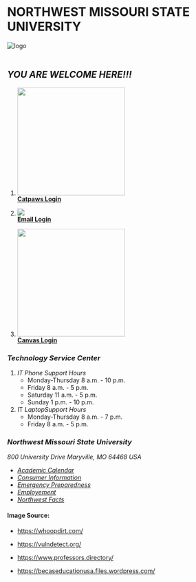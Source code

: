 # NORTHWEST MISSOURI STATE UNIVERSITY

![logo](https://becaseducationusa.files.wordpress.com/2014/09/26073.gif)
<br><br>

## *YOU ARE WELCOME HERE!!!*
1. <img src="https://whoopdirt.com/wp-content/uploads/2016/03/paw.jpg" width="250" height="250"><br>
[**Catpaws Login**](https://ssb.nwmissouri.edu/pls/PRODDAD/twbkwbis.P_WWWLogin)

1. ![](https://vulndetect.org/assets/uploads/files/1557069647223-microsoft_outlook_2016_icon_256x256.ico)<br>
[**Email Login**](https://sso.nwmissouri.edu/adfs/ls/?client-request-id=8e840139-ccb1-4d38-a657-dedcd513f14b&username=&wa=wsignin1.0&wtrealm=urn%3afederation%3aMicrosoftOnline&wctx=estsredirect%3d2%26estsrequest%3drQIIAY2RvW_TQADFfXFq2ghBBQwdK8QEcnx3Pju2pQrFcuqEpAQaJ6VZKscfiZM4Fxw7H11YGBAD6lwxMYCUrUzAn1AxdGGpgBXEBEyMJGJh7Bt-euPT791mURZpt-C_YH5JHvo-4h1v2f5LdC2zroKnL04-Kjuv975-_nT9V_kYXBlMwmA0okkUZD03mYObnTgejjRBoEncp7SXpb4fOJ4oS1mHhgKd2MI7AM4AmKdysphDElFUpCACVYgllCWqDWXHVXjXlyFPiIL5FsaYt2XXdXIy9mxFPE9dreaTuIOXoFFw6P1Orfk0Cg-GdBQfs2PDGevGfr5tFPRdqJtOfhaivlGq1ntQKZcGZlIhjhipqk0mzUQ2D6G5U6vM-oVeZ9IrmFbeNFtlvRU8rt6HzeI9s703Le5uN-w4eFSIRnGXtyJJnTYOfM-aPvB4tSuOLTX_cM5eyONblluICOnglOXo0BsE7lka_Ehfhqy2uppZZzaYTeZPGrxaWfh--f4LYMK7lefeyZM33-4wpyuCVWtM_KBi9z0kdI2Z0JJRXLfc1nhfgV2dyE69W6yVsBhst7eIho44cMRx3znwkwPPLjEf1i7wz3nmBoZ4sRrxmGwiRZNUjaDmXw2)
1. <img src="https://www.professors.directory/gallery/594__fab.jpg" width="250" height="250"><br>
[**Canvas Login**](https://nwmissouri.instructure.com/)<br>

### *Technology Service Center*
1. *IT Phone Support Hours*
   * Monday-Thursday   8 a.m. - 10 p.m.
   * Friday            8 a.m. - 5 p.m.
   * Saturday          11 a.m. - 5 p.m.
   * Sunday            1 p.m. - 10 p.m.
1. IT *LaptopSupport Hours*
   * Monday-Thursday   8 a.m. - 7 p.m.
   * Friday            8 a.m. - 5 p.m.

### *Northwest Missouri State University*

*800 University Drive*
*Maryville, MO 64468 USA*
* [*Academic Calendar*](https://www.nwmissouri.edu/academics/calendar.htm)
* [*Consumer Information*](https://www.nwmissouri.edu/facts/consumerinfo.htm)
* [*Emergency Preparedness*](https://www.nwmissouri.edu/alert/index.htm)
* [*Employement*](https://www.nwmissouri.edu/hr/index.htm)
* [*Northwest Facts*](https://www.nwmissouri.edu/facts/index.htm)<br>

#### Image Source:
* https://whoopdirt.com/

* https://vulndetect.org/
* https://www.professors.directory/
* https://becaseducationusa.files.wordpress.com/
